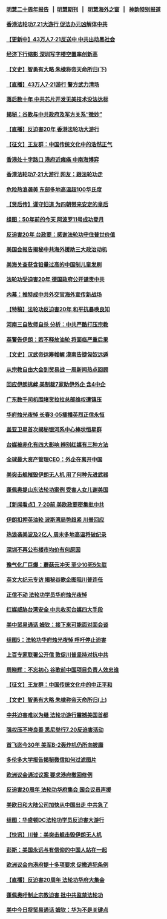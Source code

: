 #### [明慧二十周年报告](https://github.com/gfw-breaker/mh-reports/blob/master/README.md?t=07212338) &nbsp;&nbsp;|&nbsp;&nbsp;[明慧期刊](https://github.com/gfw-breaker/mh-qikan) &nbsp;&nbsp;|&nbsp;&nbsp; [明慧海外之窗](https://github.com/gfw-breaker/mh-news/blob/master/README.md?t=07212338) &nbsp;&nbsp;|&nbsp;&nbsp; [神韵特别报道](https://github.com/gfw-breaker/mh-news/blob/master/shenyun.md?t=07212338) 

#### [香港法轮功7.21大游行 促法办元凶解体中共](../pages/nf4514/n11400255.md?t=07212338) 

#### [【更新中】43万人7·21反送中 中共出动黑社会](../pages/nf4514/n11399023.md?t=07212338) 

#### [经济下行缩影 深圳写字楼空置率创新高](../pages/nf4514/n11399906.md?t=07212338) 

#### [【文史】智勇有大略 朱棣称帝天命所归(下)](../pages/nf4514/n7915107.md?t=07212338) 

#### [【直播】43万人7‧21游行 警方武力清场](../pages/nf4514/n11391199.md?t=07212338) 

#### [落后数十年 中共芯片开发无美技术没法达标](../pages/nf4514/n11370941.md?t=07212338) 

#### [揭秘：谷歌与中共政府及军方关系“微妙”](../pages/nf4514/n11397652.md?t=07212338) 

#### [【直播】反迫害20年 香港法轮功大游行](../pages/nf4514/n11398226.md?t=07212338) 

#### [【征文】王友群：中国传统文化中的浩然正气](../pages/nf4514/n11265641.md?t=07212338) 

#### [香港处十字路口 港府近瘫痪 中南海博弈](../pages/nf4514/n11398548.md?t=07212338) 

#### [香港法轮功7·21大游行 网友：跟法轮功走](../pages/nf4514/n11398406.md?t=07212338) 

#### [危险热浪袭美 东部多地高温超100华氏度](../pages/nf4514/n11398230.md?t=07212338) 

#### [【贤后传】谨守妇道 为四朝带来安定的皇后](../pages/nf4514/n11216552.md?t=07212338) 

#### [组图：50年前的今天 阿波罗11号成功登月](../pages/nf4514/n11398099.md?t=07212338) 

#### [反迫害20年 台政要：感谢法轮功守住普世价值](../pages/nf4514/n11398095.md?t=07212338) 

#### [美国会报告揭秘中共海外援助三大政治动机](../pages/nf4514/n11391417.md?t=07212338) 

#### [美海关查获含铅量过高的中国制儿童发刷](../pages/nf4514/n11397751.md?t=07212338) 

#### [法轮功受迫害20年 德国政府公开谴责中共](../pages/nf4514/n11395547.md?t=07212338) 

#### [内幕：推特成中共外交官海外宣传新战场](../pages/nf4514/n11393545.md?t=07212338) 

#### [【特稿】法轮功反迫害20年 和平抗暴唤良知](../pages/nf4514/n11389135.md?t=07212338) 

#### [河南三自牧师自杀 分析：中共严酷打压宗教](../pages/nf4514/n11397564.md?t=07212338) 

#### [英警告伊朗：若不释放油轮 将面临严重后果](../pages/nf4514/n11397813.md?t=07212338) 

#### [【文史】汉武帝运筹帷幄 漠南告捷匈奴远遁](../pages/nf4514/n8197375.md?t=07212338) 

#### [从宗教自由大会到贸易战 一周新闻热点回顾](../pages/nf4514/n11396061.md?t=07212338) 

#### [回应伊朗挑衅 美制裁7家助伊外企 含4中企](../pages/nf4514/n11397443.md?t=07212338) 

#### [广东数千司机围堵货拉拉总部维权遭镇压](../pages/nf4514/n11397052.md?t=07212338) 

#### [华府烛光夜悼 长春3·05插播英烈正信永恒](../pages/nf4514/n11397432.md?t=07212338) 

#### [盖亚卫星首次揭秘银河系中心棒状恒星群](../pages/nf4514/n11397138.md?t=07212338) 

#### [台媒被赤化有四大影响 辨别红媒有三种方法](../pages/nf4514/n11395191.md?t=07212338) 

#### [全球最大资产管理CEO：外企在离开中国](../pages/nf4514/n11396727.md?t=07212338) 

#### [美突击舰摧毁伊朗无人机 用了何种先进武器](../pages/nf4514/n11396566.md?t=07212338) 

#### [蓬佩奥提山东法轮功案例 受害人女儿谢美国](../pages/nf4514/n11396474.md?t=07212338) 

#### [【新闻看点】7‧20前 美欧政要密集批中共](../pages/nf4514/n11396069.md?t=07212338) 

#### [伊朗扣押英油轮 波斯湾局势趋紧 川普回应](../pages/nf4514/n11396669.md?t=07212338) 

#### [热浪袭美波及2亿人 周末多地高温将破纪录](../pages/nf4514/n11396366.md?t=07212338) 

#### [深圳不再公布楼市均价有何原因](../pages/nf4514/n11396276.md?t=07212338) 

#### [豫气化厂巨爆：蘑菇云冲天 至少10死5失联](../pages/nf4514/n11395994.md?t=07212338) 

#### [英文大纪元专访 揭秘谷歌企图阻川普连任](../pages/nf4514/n11395918.md?t=07212338) 

#### [正信不动 法轮功学员华府烛光夜悼](../pages/nf4514/n11396355.md?t=07212338) 

#### [红媒威胁台湾安全 中共收买台媒四大手段](../pages/nf4514/n11394714.md?t=07212338) 

#### [美中贸易通话 姆钦：接下来可能面对面会谈](../pages/nf4514/n11395747.md?t=07212338) 

#### [组图5：法轮功华府烛光夜悼 呼吁停止迫害](../pages/nf4514/n11394899.md?t=07212338) 

#### [上百专家联署公开信 敦促川普坚持对抗中共](../pages/nf4514/n11394859.md?t=07212338) 

#### [周晓辉：不忘初心 谷歌前中国项目负责人效忠谁](../pages/nf4514/n11395023.md?t=07212338) 

#### [【征文】王友群：中国传统文化中的中正平和](../pages/nf4514/n11223067.md?t=07212338) 

#### [【文史】智勇有大略 朱棣称帝天命所归(上)](../pages/nf4514/n7913261.md?t=07212338) 

#### [中共迫害难以为继 法轮功游行震撼美国首都](../pages/nf4514/n11394281.md?t=07212338) 

#### [强权压不垮良善 悉尼举行7.20反迫害活动](../pages/nf4514/n11394896.md?t=07212338) 

#### [首飞迄今30年 美军B-2轰炸机仍所向披靡](../pages/nf4514/n11395211.md?t=07212338) 

#### [多伦多大学报告揭秘微信如何过滤图片](../pages/nf4514/n11391198.md?t=07212338) 

#### [欧洲议会通过议案 要求港府撤回修例](../pages/nf4514/n11394258.md?t=07212338) 

#### [反迫害20周年 法轮功华府集会 国会议员声援](../pages/nf4514/n11394202.md?t=07212338) 

#### [美欧日和大陆公司加快从中国出走 中共急了](../pages/nf4514/n11393790.md?t=07212338) 

#### [组图：华盛顿DC法轮功学员反迫害大游行](../pages/nf4514/n11393926.md?t=07212338) 

#### [【快讯】川普：美突击舰击毁伊朗无人机](../pages/nf4514/n11393964.md?t=07212338) 

#### [彭斯：美国永远与有信仰的中国人站在一起](../pages/nf4514/n11393834.md?t=07212338) 

#### [欧洲议会向港府提十多项要求 促撤逃犯条例](../pages/nf4514/n11393122.md?t=07212338) 

#### [【直播】反迫害20周年 法轮功华府大集会](../pages/nf4514/n11386430.md?t=07212338) 

#### [蓬佩奥吁制止宗教迫害 批中共监禁法轮功](../pages/nf4514/n11393342.md?t=07212338) 

#### [美中今日将贸易通话 姆钦：华为不是关键点](../pages/nf4514/n11393282.md?t=07212338) 

